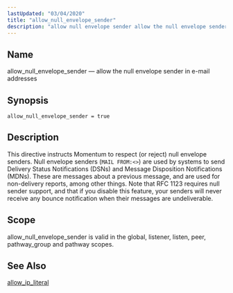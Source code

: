 ```yaml
---
lastUpdated: "03/04/2020"
title: "allow_null_envelope_sender"
description: "allow null envelope sender allow the null envelope sender in e mail addresses allow null envelope sender true This directive instructs Momentum to respect or reject null envelope senders Null envelope senders MAIL FROM are used by systems to send Delivery Status Notifications DS Ns and Message Disposition Notifications MD..."
---
```


<a name="conf.ref.allow_null_envelope_sender"></a> 
## Name

allow_null_envelope_sender — allow the null envelope sender in e-mail addresses

## Synopsis

`allow_null_envelope_sender = true`

<a name="idp7470656"></a> 
## Description

This directive instructs Momentum to respect (or reject) null envelope senders. Null envelope senders (`MAIL FROM:<>`) are used by systems to send Delivery Status Notifications (DSNs) and Message Disposition Notifications (MDNs). These are messages about a previous message, and are used for non-delivery reports, among other things. Note that RFC 1123 requires null sender support, and that if you disable this feature, your senders will never receive any bounce notification when their messages are undeliverable.

<a name="idp7473232"></a> 
## Scope

allow_null_envelope_sender is valid in the global, listener, listen, peer, pathway_group and pathway scopes.

<a name="idp7474944"></a> 
## See Also

[allow_ip_literal](/momentum/3/3-reference/3-reference-conf-ref-allow-ip-literal)